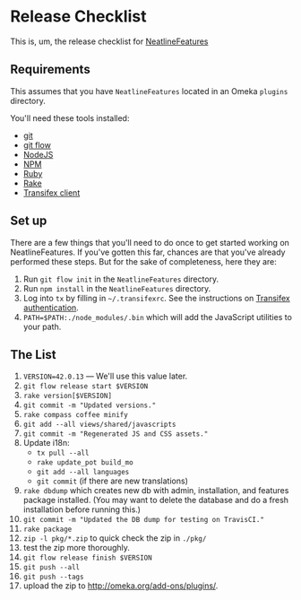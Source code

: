 
# Release Checklist

This is, um, the release checklist for [NeatlineFeatures][nlf]

## Requirements

This assumes that you have `NeatlineFeatures` located in an Omeka `plugins`
directory.

You'll need these tools installed:

* [git][git]
* [git flow][flow]
* [NodeJS][node]
* [NPM][npm]
* [Ruby][ruby]
* [Rake][rake]
* [Transifex client][tx]

## Set up

There are a few things that you'll need to do once to get started working on
NeatlineFeatures. If you've gotten this far, chances are that you've already
performed these steps. But for the sake of completeness, here they are:

1. Run `git flow init` in the `NeatlineFeatures` directory.
1. Run `npm install` in the `NeatlineFeatures` directory.
1. Log into `tx` by filling in `~/.transifexrc`. See the instructions on
   [Transifex authentication][txauth].
1. `PATH=$PATH:./node_modules/.bin` which will add the JavaScript utilities to
   your path.

## The List

1. `VERSION=42.0.13` — We'll use this value later.
1. `git flow release start $VERSION`
1. `rake version[$VERSION]`
1. `git commit -m "Updated versions."`
1. `rake compass coffee minify`
1. `git add --all views/shared/javascripts`
1. `git commit -m "Regenerated JS and CSS assets."`
1. Update i18n:
   * `tx pull --all`
   * `rake update_pot build_mo`
   * `git add --all languages`
   * `git commit` (if there are new translations)
1. `rake dbdump` which creates new db with admin, installation, and features
package installed. (You may want to delete the database and do a fresh
installation before running this.)
1. `git commit -m "Updated the DB dump for testing on TravisCI."`
1. `rake package`
1. `zip -l pkg/*.zip` to quick check the zip in `./pkg/`
1. test the zip more thoroughly.
1. `git flow release finish $VERSION`
1. `git push --all`
1. `git push --tags`
1. upload the zip to http://omeka.org/add-ons/plugins/.

[flow]: https://github.com/nvie/gitflow
[git]: http://git-scm.com/
[nlf]: https://github.com/scholarslab/NeatlineFeatures
[node]: http://nodejs.org/
[npm]: https://www.npmjs.org/
[rake]: https://github.com/jimweirich/rake
[ruby]: https://www.ruby-lang.org/en/
[tx]: http://docs.transifex.com/developer/client/
[txauth]: http://docs.transifex.com/developer/client/setup#configuration
